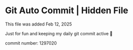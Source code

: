 # Git Auto Commit | Hidden File

This file was added Feb 12, 2025

Just for fun and keeping my daily git commit active 🤪

commit number: 1297020

